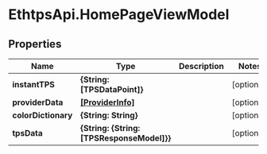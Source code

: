 # EthtpsApi.HomePageViewModel

## Properties

Name | Type | Description | Notes
------------ | ------------- | ------------- | -------------
**instantTPS** | **{String: [TPSDataPoint]}** |  | [optional] 
**providerData** | [**[ProviderInfo]**](ProviderInfo.md) |  | [optional] 
**colorDictionary** | **{String: String}** |  | [optional] 
**tpsData** | **{String: {String: [TPSResponseModel]}}** |  | [optional] 


